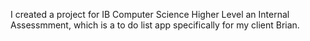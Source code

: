 I created a project for IB Computer Science Higher Level an Internal Assessmment, which is a to do list app specifically for my client Brian.
